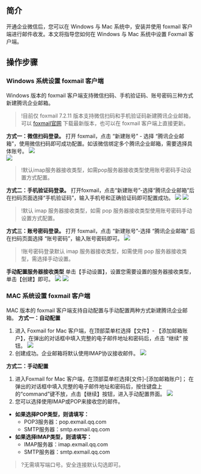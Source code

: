 
## 简介

开通企业微信后，您可以在 Windows 与 Mac 系统中，安装并使用 foxmail 客户端进行邮件收发。本文将指导您如何在 Windows 与 Mac 系统中设置 Foxmail 客户端。

## 操作步骤
### Windows 系统设置 foxmail 客户端
Windows 版本的 foxmail 客户端支持微信扫码、手机验证码、账号密码三种方式新建腾讯企业邮箱。
>!目前仅 foxmail 7.2.11 版本支持微信扫码和手机验证码新建腾讯企业邮箱，可以 [foxmail官网](https://www.foxmail.com/) 下载最新版本，也可以在 foxmail 客户端上直接更新。

**方式一：微信扫码登录。**
打开 foxmail，点击 “新建账号” - 选择 “腾讯企业邮箱”，使用微信扫码即可成功配置。如该微信绑定多个腾讯企业邮箱，需要选择具体账号。
![](https://main.qcloudimg.com/raw/b37bc8453d78018881781a6fee311287.png)\
![](https://main.qcloudimg.com/raw/c4781e527f3258017a0779d7ca253d5c.png)

>!默认imap服务器接收类型，如需pop服务器接收类型使用账号密码手动设置方式配置。

**方式二：手机验证码登录。**
打开foxmail，点击“新建账号”-选择“腾讯企业邮箱”后在扫码页面选择“手机验证码”，输入手机号和正确验证码即可配置成功。
![](https://main.qcloudimg.com/raw/f2ae0b7c03ab8a11ce26393f784bcb68.png)
![](https://main.qcloudimg.com/raw/645e7b29bda3b5ed0a1b3036e6915281.png)

>!默认 imap 服务器接收类型，如需 pop 服务器接收类型使用账号密码手动设置方式配置。


**方式三：账号密码登录。**
打开 foxmail，点击 “新建账号”-选择 “腾讯企业邮箱” 后在扫码页面选择 “账号密码”，输入账号密码即可。
![](https://main.qcloudimg.com/raw/d35ba2463837d9cb8751e04110ebd34e.png)

>!账号密码登录默认 imap 服务器接收类型，如需使用 pop 服务器接收类型，需选择手动设置。

**手动配置服务器接收类型**
单击【手动设置】，设置您需要设置的服务器接收类型，单击【创建】即可。
![](https://main.qcloudimg.com/raw/59782deaaf4f65f6414151ecd361355a.png)
![](https://main.qcloudimg.com/raw/7ef81eb0ff3336157d594ca50c2a3b0f.png)


### MAC 系统设置 foxmail 客户端
MAC 版本的 foxmail 客户端支持自动配置与手动配置两种方式新建腾讯企业邮箱。
**方式一：自动配置**
1. 进入 Foxmail for Mac 客户端，在顶部菜单栏选择【文件】- 【添加邮箱账户】，在弹出的对话框中填入完整的电子邮件地址和密码后，点击 “继续” 按钮。
![](https://main.qcloudimg.com/raw/7cd3e7ebbb0deb871acf187b5d100111.png)
2. 创建成功。企业邮箱将默认使用IMAP协议接收邮件。
![](https://main.qcloudimg.com/raw/057d39e867e499412ac64c5e59cf3b61.png)

**方式二：手动配置**
1. 进入Foxmail for Mac 客户端，在顶部菜单栏选择[文件]-[添加邮箱账户]；
在弹出的对话框中填入完整的电子邮件地址和密码后，按住键盘上的“command”键不放，点击【继续】按钮，进入手动配置界面。
![](https://main.qcloudimg.com/raw/e624f407b1942830be259d71d5221eae.png)
2. 您可以选择使用IMAP或POP来接收您的邮件。
 - **如果选择POP类型，则请填写：**
     - POP3服务器：pop.exmail.qq.com
     - SMTP服务器：smtp.exmail.qq.com
 - **如果选择IMAP类型，则请填写：**
    - IMAP服务器：imap.exmail.qq.com
    - SMTP服务器：smtp.exmail.qq.com
    
>?无需填写端口号。安全连接默认勾选即可。


